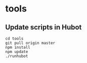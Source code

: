 # tools

## Update scripts in Hubot

```
cd tools
git pull origin master
npm install
npm update
./runhubot
```
